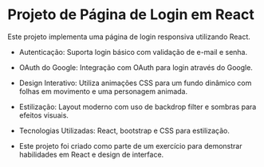# Projeto de Página de Login em React

Este projeto implementa uma página de login responsiva utilizando React.

- Autenticação: Suporta login básico com validação de e-mail e senha.
- OAuth do Google: Integração com OAuth para login através do Google.
- Design Interativo: Utiliza animações CSS para um fundo dinâmico com folhas em movimento e uma personagem animada.
- Estilização: Layout moderno com uso de backdrop filter e sombras para efeitos visuais.
- Tecnologias Utilizadas: React, bootstrap e CSS para estilização.

- Este projeto foi criado como parte de um exercício para demonstrar habilidades em React e design de interface.
